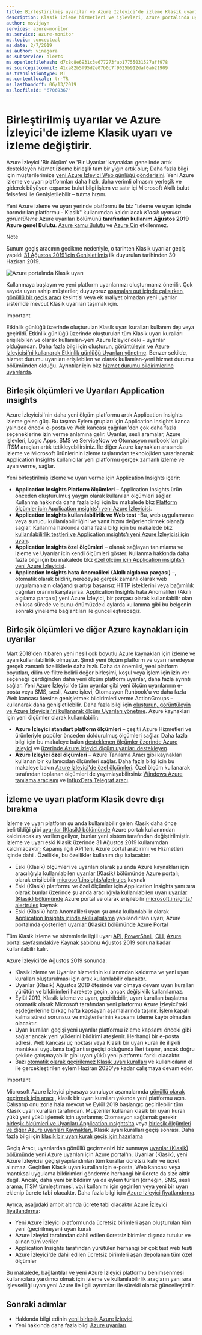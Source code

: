 ```yaml
---
title: Birleştirilmiş uyarılar ve Azure İzleyici'de izleme Klasik uyarı ve izleme değiştirir.
description: Klasik izleme hizmetleri ve işlevleri, Azure portalında uyarılar (Klasik) altında daha önce gösterilen emeklilik genel bakış. Uyarı ve izleme Klasik Klasik ölçüm uyarıları içerir Klasik özel ölçüm Klasik ölçüm uyarıları Application ınsights, Klasik Web testi uyarıları Application ınsights, Azure kaynakları için Application ınsights'ı ve klasik uyarılar tabanlı Application Insights SmartDetection v1 için uyarılar
author: msvijayn
services: azure-monitor
ms.service: azure-monitor
ms.topic: conceptual
ms.date: 2/7/2019
ms.author: vinagara
ms.subservice: alerts
ms.openlocfilehash: d7c8c8e6931c3e677273fab17755031527aff978
ms.sourcegitcommit: 41ca82b5f95d2e07b0c7f9025b912daf0ab21909
ms.translationtype: MT
ms.contentlocale: tr-TR
ms.lasthandoff: 06/13/2019
ms.locfileid: "67069367"
---
```

# <a name="unified-alerting--monitoring-in-azure-monitor-replaces-classic-alerting--monitoring"></a>Birleştirilmiş uyarılar ve Azure İzleyici'de izleme Klasik uyarı ve izleme değiştirir.

Azure İzleyici 'Bir ölçüm' ve 'Bir Uyarılar' kaynakları genelinde artık destekleyen hizmet izleme birleşik tam bir yığın artık olur; Daha fazla bilgi için müşterilerimize [yeni Azure İzleyici Web günlüğü gönderisini](https://azure.microsoft.com/blog/new-full-stack-monitoring-capabilities-in-azure-monitor/). Yeni Azure izleme ve uyarı platformları daha hızlı, daha verimli olmasını yerleşik ve giderek büyüyen expanse bulut bilgi işlem ve satır içi Microsoft Akıllı bulut felsefesi ile Genişletilebilir – tutma hızını. 

Yeni Azure izleme ve uyarı yerinde platformu ile biz "izleme ve uyarı içinde barındırılan platformu - Klasik" kullanımdan kaldırılacak *Klasik uyarıları görüntüleme* Azure uyarıları bölümünü **tarafından kullanım Ağustos 2019 Azure genel Bulutu**. [Azure kamu Bulutu](../../azure-government/documentation-government-welcome.md) ve [Azure Çin](https://docs.azure.cn/) etkilenmez.

> [!NOTE]
> Sunum geçiş aracının gecikme nedeniyle, o tarihten Klasik uyarılar geçiş yapıldı [31 Ağustos 2019'için Genişletilmiş](https://azure.microsoft.com/updates/azure-monitor-classic-alerts-retirement-date-extended-to-august-31st-2019/) ilk duyurulan tarihinden 30 Haziran 2019.

 ![Azure portalında Klasik uyarı](media/monitoring-classic-retirement/monitor-alert-screen2.png) 

Kullanmaya başlayın ve yeni platform uyarılarınızı oluşturmanız önerilir. Çok sayıda uyarı sahip müşteriler, duyuyoruz [aşamaları out içinde çalışırken](alerts-understand-migration.md#rollout-phases), [gönüllü bir geçiş aracı](alerts-using-migration-tool.md) kesintisi veya ek maliyet olmadan yeni uyarılar sistemde mevcut Klasik uyarıları taşımak için.

> [!IMPORTANT]
> Etkinlik günlüğü üzerinde oluşturulan Klasik uyarı kuralları kullanım dışı veya geçirildi. Etkinlik günlüğü üzerinde oluşturulan tüm Klasik uyarı kuralları erişilebilen ve olarak kullanılan-yeni Azure İzleyici'deki - uyarılar olduğundan. Daha fazla bilgi için [oluşturun, görüntüleyin ve Azure İzleyicisi'ni kullanarak Etkinlik günlüğü Uyarıları yönetme](../../azure-monitor/platform/alerts-activity-log.md). Benzer şekilde, hizmet durumu uyarıları erişilebilen ve olarak kullanılan-yeni hizmet durumu bölümünden olduğu. Ayrıntılar için bkz [hizmet durumu bildirimlerine uyarılarda](../../azure-monitor/platform/alerts-activity-log-service-notifications.md).

## <a name="unified-metrics-and-alerts-in-application-insights"></a>Birleşik ölçümleri ve Uyarıları Application ınsights

Azure İzleyicisi'nin daha yeni ölçüm platformu artık Application Insights izleme gelen güç. Bu taşıma Eylem grupları için Application Insights kanca yalnızca önceki e-posta ve Web kancası çağrıları'den çok daha fazla seçeneklerine izin verme anlamına gelir. Uyarılar, sesli aramalar, Azure işlevleri, Logic Apps, SMS ve ServiceNow ve Otomasyon runbook'ları gibi ITSM araçları artık tetikleyebilirsiniz. İle diğer Azure kaynakları arasında izleme ve Microsoft ürünlerinin izleme taşlarından teknolojiden yararlanarak Application Insights kullanıcılar yeni platformu gerçek zamanlı izleme ve uyarı verme, sağlar.

Yeni birleştirilmiş izleme ve uyarı verme için Application Insights içerir:

- **Application Insights Platform ölçümleri** – Application Insights ürün önceden oluşturulmuş yaygın olarak kullanılan ölçümleri sağlar. Kullanma hakkında daha fazla bilgi için bu makalede bkz [Platform ölçümler için Application ınsights'ı yeni Azure İzleyicisi](../../azure-monitor/app/pre-aggregated-metrics-log-metrics.md#pre-aggregated-metrics).
- **Application Insights kullanılabilirlik ve Web test** -Bu, web uygulamanızı veya sunucu kullanılabilirliğini ve yanıt hızını değerlendirmek olanağı sağlar. Kullanma hakkında daha fazla bilgi için bu makalede bkz [kullanılabilirlik testleri ve Application ınsights'ı yeni Azure İzleyicisi için uyarı](../../azure-monitor/app/monitor-web-app-availability.md).
- **Application Insights özel ölçümleri** – olanak sağlayan tanımlama ve izleme ve Uyarılar için kendi ölçümleri göster. Kullanma hakkında daha fazla bilgi için bu makalede bkz [özel ölçüm için Application ınsights'ı yeni Azure İzleyicisi](../../azure-monitor/app/pre-aggregated-metrics-log-metrics.md#custom-metrics-dimensions-and-pre-aggregation).
- **Application Insights hata Anomalileri (Akıllı algılama parçası)** –, otomatik olarak bildirir, neredeyse gerçek zamanlı olarak web uygulamanızın olağandışı artışı başarısız HTTP isteklerini veya bağımlılık çağrıları oranını karşılaşırsa. Application Insights hata Anomalileri (Akıllı algılama parçası) yeni Azure İzleyici, bir parçası olarak kullanılabilir olan en kısa sürede ve bunu-önümüzdeki aylarda kullanıma gibi bu belgenin sonraki yineleme bağlantıları ile güncelleştireceğiz.

## <a name="unified-metrics-and-alerts-for-other-azure-resources"></a>Birleşik ölçümleri ve diğer Azure kaynakları için uyarılar

Mart 2018'den itibaren yeni nesil çok boyutlu Azure kaynakları için izleme ve uyarı kullanılabilirlik olmuştur. Şimdi yeni ölçüm platform ve uyarı neredeyse gerçek zamanlı özelliklerle daha hızlı. Daha da önemlisi, yeni platform boyutları, dilim ve filtre belirli değer birleşimi, koşul veya işlem için izin ver seçeneği içerdiğinden daha yeni ölçüm platform uyarılar, daha fazla ayrıntı sağlar. Yeni Azure İzleyici'de tüm uyarılar gibi yeni ölçüm uyarılarının e-posta veya SMS, sesli, Azure işlevi, Otomasyon Runbook'u ve daha fazla Web kancası ötesine genişletmek bildirimleri verme ActionGroups – kullanarak daha genişletilebilir. Daha fazla bilgi için [oluşturun, görüntüleyin ve Azure İzleyicisi'ni kullanarak ölçüm Uyarıları yönetme](../../azure-monitor/platform/alerts-metric.md).
Azure kaynakları için yeni ölçümler olarak kullanılabilir:

- **Azure İzleyici standart platform ölçümleri** – çeşitli Azure Hizmetleri ve ürünleriyle popüler önceden doldurulmuş ölçümleri sağlar. Daha fazla bilgi için bu makaleye bakın [desteklenen ölçümler üzerinde Azure İzleyici](../../azure-monitor/platform/alerts-metric-near-real-time.md#metrics-and-dimensions-supported) ve [üzerinde Azure İzleyici ölçüm uyarıları destekleyen](../../azure-monitor/platform/alerts-metric-overview.md#supported-resource-types-for-metric-alerts).
- **Azure İzleyici özel ölçümleri** – Azure Tanılama Aracı gibi kaynakları kullanan bir kullanıcıdan ölçümleri sağlar. Daha fazla bilgi için bu makaleye bakın [Azure İzleyici'de özel ölçümleri](../../azure-monitor/platform/metrics-custom-overview.md). Özel ölçüm kullanarak tarafından toplanan ölçümleri de yayımlayabilirsiniz [Windows Azure tanılama aracısını](../../azure-monitor/platform/collect-custom-metrics-guestos-resource-manager-vm.md) ve [InfluxData Telegraf aracı](../../azure-monitor/platform/collect-custom-metrics-linux-telegraf.md).

## <a name="retirement-of-classic-monitoring-and-alerting-platform"></a>İzleme ve uyarı platform Klasik devre dışı bırakma

İzleme ve uyarı platform şu anda kullanılabilir gelen Klasik daha önce belirtildiği gibi [uyarılar (Klasik) bölümünde](../../azure-monitor/platform/alerts-classic.overview.md) Azure portalı kullanımdan kaldırılacak ay verilen geliyor, bunlar yeni sistem tarafından değiştirilmiştir.
İzleme ve uyarı eski Klasik üzerinde 31 Ağustos 2019 kullanımdan kaldırılacaktır; Kapanış ilgili API'leri, Azure portal arabirimi ve Hizmetleri içinde dahil. Özellikle, bu özellikler kullanım dışı kalacaktır:

- Eski (Klasik) ölçümleri ve uyarıları olarak şu anda Azure kaynakları için aracılığıyla kullanılabilen [uyarılar (Klasik) bölümünde](../../azure-monitor/platform/alerts-classic.overview.md) Azure portalı; olarak erişilebilir [microsoft.insights/alertrules](https://docs.microsoft.com/rest/api/monitor/alertrules) kaynak
- Eski (Klasik) platformu ve özel ölçümler için Application Insights yanı sıra olarak bunlar üzerinde şu anda aracılığıyla kullanılabilen uyarı [uyarılar (Klasik) bölümünde](../../azure-monitor/platform/alerts-classic.overview.md) Azure portal ve olarak erişilebilir [microsoft.insights/ alertrules](https://docs.microsoft.com/rest/api/monitor/alertrules) kaynak
- Eski (Klasik) hata Anomalileri uyarı şu anda kullanılabilir olarak [Application Insights içinde akıllı algılama](../../azure-monitor/app/proactive-diagnostics.md) yapılandırılan uyarı; Azure portalında gösterilen [uyarılar (Klasik) bölümünde](../../azure-monitor/platform/alerts-classic.overview.md) Azure Portal

Tüm Klasik izleme ve sistemlerle ilgili uyarı [API](https://msdn.microsoft.com/library/azure/dn931945.aspx), [PowerShell](../../azure-monitor/platform/alerts-classic-portal.md), [CLI](../../azure-monitor/platform/alerts-classic-portal.md), [Azure portal sayfasındaki](../../azure-monitor/platform/alerts-classic-portal.md)ve [ Kaynak şablonu](../../azure-monitor/platform/alerts-enable-template.md) Ağustos 2019 sonuna kadar kullanılabilir kalır. 

Azure İzleyici'de Ağustos 2019 sonunda:

- Klasik izleme ve Uyarılar hizmetinin kullanımdan kaldırma ve yeni uyarı kuralları oluşturulması için artık kullanılabilir olacaktır.
- Uyarılar (Klasik) Ağustos 2019 ötesinde var olmaya devam uyarı kuralları yürütün ve bildirimleri harekete geçin, ancak değişiklik kullanılamaz.
- Eylül 2019, Klasik izleme ve uyarı, geçirilebilir, uyarı kuralları başlatma otomatik olarak Microsoft tarafından yeni platformu Azure İzleyici'taki eşdeğerlerine birkaç hafta kapsayan aşamalarında taşınır. İşlem kapalı kalma süresi sorunsuz ve müşterilerinin kapsamı izleme kaybı olmadan olacaktır.
- Uyarı kuralları geçişi yeni uyarılar platformu izleme kapsamı önceki gibi sağlar ancak yeni yüklerini bildirimi ateşlenir. Herhangi bir e-posta adresi, Web kancası uç noktası veya Klasik bir uyarı kuralı ile ilişkili mantıksal uygulama bağlantısı geçişi olduğunda İleri taşınır, ancak doğru şekilde çalışmayabilir gibi uyarı yükü yeni platformu farklı olacaktır.
- Bazı [otomatik olarak geçirilemez Klasik uyarı kuralları](alerts-understand-migration.md#which-classic-alert-rules-can-be-migrated) ve kullanıcıların el ile gerçekleştirilen eylem Haziran 2020'ye kadar çalışmaya devam eder.

> [!IMPORTANT]
> Microsoft Azure İzleyici piyasaya sunuluyor aşamalarında [gönüllü olarak geçirmek için aracı](alerts-using-migration-tool.md) , klasik bir uyarı kuralları yakında yeni platformu açın. Çalıştırıp onu zorla hala mevcut ve Eylül 2019 başlangıç geçirilebilir tüm Klasik uyarı kuralları tarafından. Müşteriler kullanan klasik bir uyarı kuralı yükü yeni yükü işlemek için uyarlanmış Otomasyon sağlamak gerekir [birleşik ölçümleri ve Uyarıları Application ınsights'ta](#unified-metrics-and-alerts-in-application-insights) veya [birleşik ölçümleri ve diğer Azure uyarıları Kaynakları](#unified-metrics-and-alerts-for-other-azure-resources), Klasik uyarı kuralları geçiş sonrası. Daha fazla bilgi için [klasik bir uyarı kuralı geçiş için hazırlama](alerts-prepare-migration.md)

Geçiş Aracı, uyarılardan gönüllü geçirmenizi biz sunmaya [uyarılar (Klasik) bölümünde](../../azure-monitor/platform/alerts-classic.overview.md) yeni Azure uyarıları için Azure portal'ın. Uyarılar (Klasik), yeni Azure İzleyicisi geçişi yapılandırılan tüm kurallar ücretsiz kalır ve ücret alınmaz. Geçirilen Klasik uyarı kuralları için e-posta, Web kancası veya mantıksal uygulama bildirimleri gönderme herhangi bir ücrete da size aittir değil. Ancak, daha yeni bir bildirim ya da eylem türleri (örneğin, SMS, sesli arama, ITSM tümleştirmesi, vb.) kullanımı için geçirilen veya yeni bir uyarı eklenip ücrete tabi olacaktır. Daha fazla bilgi için [Azure İzleyici fiyatlandırma](https://azure.microsoft.com/pricing/details/monitor/).

Ayrıca, aşağıdaki ambit altında ücrete tabi olacaktır [Azure İzleyici fiyatlandırma](https://azure.microsoft.com/pricing/details/monitor/):

- Yeni Azure İzleyici platformunda ücretsiz birimleri aşan oluşturulan tüm yeni (geçirilmeyen) uyarı kuralı
- Azure İzleyici tarafından dahil edilen ücretsiz birimler dışında tutulur ve alınan tüm veriler
- Application Insights tarafından yürütülen herhangi bir çok test web testi
- Azure İzleyici'de dahil edilen ücretsiz birimleri aşan depolanan tüm özel ölçümler

Bu makalede, bağlantılar ve yeni Azure İzleyici platformu benimsenmesi kullanıcılara yardımcı olmak için izleme ve kullanılabilirlik araçların yanı sıra işlevselliği uyarı yeni Azure ile ilgili ayrıntıları ile sürekli olarak güncelleştirilir.


## <a name="next-steps"></a>Sonraki adımlar

* Hakkında bilgi edinin [yeni birleşik Azure İzleyici](../../azure-monitor/overview.md).
* Yeni hakkında daha fazla bilgi [Azure uyarıları](../../azure-monitor/platform/alerts-overview.md).

